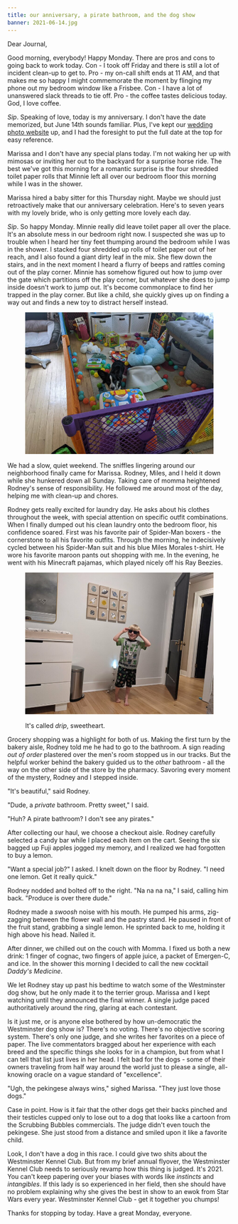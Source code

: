 ```yaml
---
title: our anniversary, a pirate bathroom, and the dog show
banner: 2021-06-14.jpg
---
```


Dear Journal,

Good morning, everybody!  Happy Monday.  There are pros and cons to
going back to work today.  Con - I took off Friday and there is still
a lot of incident clean-up to get to.  Pro - my on-call shift ends at
11 AM, and that makes me so happy I might commemorate the moment by
flinging my phone out my bedroom window like a Frisbee.  Con - I have
a lot of unanswered slack threads to tie off.  Pro - the coffee tastes
delicious today.  God, I love coffee.

_Sip_.  Speaking of love, today is my anniversary.  I don't have the
date memorized, but June 14th sounds familiar.  Plus, I've kept our
[wedding photo website] up, and I had the foresight to put the full
date at the top for easy reference.

[wedding photo website]: https://www.alexandmarissa.com

Marissa and I don't have any special plans today.  I'm not waking her
up with mimosas or inviting her out to the backyard for a surprise
horse ride.  The best we've got this morning for a romantic surprise
is the four shredded toilet paper rolls that Minnie left all over our
bedroom floor this morning while I was in the shower.

Marissa hired a baby sitter for this Thursday night.  Maybe we should
just retroactively make that our anniversary celebration.  Here's to
seven years with my lovely bride, who is only getting more lovely each
day.

_Sip_.  So happy Monday.  Minnie really did leave toilet paper all
over the place.  It's an absolute mess in our bedroom right now.  I
suspected she was up to trouble when I heard her tiny feet thumping
around the bedroom while I was in the shower.  I stacked four shredded
up rolls of toilet paper out of her reach, and I also found a giant
dirty leaf in the mix.  She flew down the stairs, and in the next
moment I heard a flurry of beeps and rattles coming out of the play
corner.  Minnie has somehow figured out how to jump over the gate
which partitions off the play corner, but whatever she does to jump
inside doesn't work to jump out.  It's become commonplace to find her
trapped in the play corner.  But like a child, she quickly gives up on
finding a way out and finds a new toy to distract herself instead.

<figure>
  <a href="/images/2021-06-14-playtime.jpg">
    <img alt="playtime" src="/images/2021-06-14-playtime.jpg"/>
  </a>
</figure>

We had a slow, quiet weekend.  The sniffles lingering around our
neighborhood finally came for Marissa.  Rodney, Miles, and I held it
down while she hunkered down all Sunday.  Taking care of momma
heightened Rodney's sense of responsibility.  He followed me around
most of the day, helping me with clean-up and chores.

Rodney gets really excited for laundry day.  He asks about his clothes
throughout the week, with special attention on specific outfit
combinations.  When I finally dumped out his clean laundry onto the
bedroom floor, his confidence soared.  First was his favorite pair of
Spider-Man boxers - the cornerstone to all his favorite outfits.
Through the morning, he indecisively cycled between his Spider-Man
suit and his blue Miles Morales t-shirt.  He wore his favorite maroon
pants out shopping with me.  In the evening, he went with his
Minecraft pajamas, which played nicely off his Ray Beezies.

<figure>
  <a href="/images/2021-06-14-drip.jpg">
    <img alt="drip" src="/images/2021-06-14-drip.jpg"/>
  </a>
  <figcaption><p>It's called <em>drip</em>, sweetheart.</p></figcaption>
</figure>

Grocery shopping was a highlight for both of us.  Making the first
turn by the bakery aisle, Rodney told me he had to go to the bathroom.
A sign reading _out of order_ plastered over the men's room stopped us
in our tracks.  But the helpful worker behind the bakery guided us to
the _other_ bathroom - all the way on the other side of the store by
the pharmacy.  Savoring every moment of the mystery, Rodney and I
stepped inside.

"It's beautiful," said Rodney.

"Dude, a _private_ bathroom.  Pretty sweet," I said.

"Huh?  A pirate bathroom?  I don't see any pirates."

After collecting our haul, we choose a checkout aisle.  Rodney
carefully selected a candy bar while I placed each item on the cart.
Seeing the six bagged up Fuji apples jogged my memory, and I realized
we had forgotten to buy a lemon.

"Want a special job?" I asked.  I knelt down on the floor by Rodney.
"I need one lemon.  Get it really quick."

Rodney nodded and bolted off to the right.  "Na na na na," I said,
calling him back.  "Produce is over there dude."

Rodney made a _swoosh_ noise with his mouth.  He pumped his arms,
zig-zagging between the flower wall and the pastry stand.  He paused
in front of the fruit stand, grabbing a single lemon.  He sprinted
back to me, holding it high above his head.  Nailed it.

After dinner, we chilled out on the couch with Momma.  I fixed us both
a new drink: 1 finger of cognac, two fingers of apple juice, a packet
of Emergen-C, and ice.  In the shower this morning I decided to call
the new cocktail _Daddy's Medicine_.

We let Rodney stay up past his bedtime to watch some of the
Westminster dog show, but he only made it to the terrier group.
Marissa and I kept watching until they announced the final winner.  A
single judge paced authoritatively around the ring, glaring at each
contestant.

Is it just me, or is anyone else bothered by how un-democratic the
Westminster dog show is?  There's no voting.  There's no objective
scoring system.  There's only one judge, and she writes her favorites
on a piece of paper.  The live commentators bragged about her
experience with each breed and the specific things she looks for in a
champion, but from what I can tell that list just lives in her head.
I felt bad for the dogs - some of their owners traveling from half way
around the world just to please a single, all-knowing oracle on a
vague standard of "excellence".

"Ugh, the pekingese always wins," sighed Marissa.  "They just love
those dogs."

Case in point.  How is it fair that the other dogs get their backs
pinched and their testicles cupped only to lose out to a dog that
looks like a cartoon from the Scrubbing Bubbles commercials.  The
judge didn't even touch the pekingese.  She just stood from a distance
and smiled upon it like a favorite child.

Look, I don't have a dog in this race.  I could give two shits about
the Westminster Kennel Club.  But from my brief annual flyover, the
Westminster Kennel Club needs to seriously revamp how this thing is
judged.  It's 2021.  You can't keep papering over your biases with
words like _instincts_ and _intangibles_.  If this lady is so
experienced in her field, then she should have no problem explaining
why she gives the best in show to an ewok from Star Wars every year.
Westminster Kennel Club - get it together you chumps!

Thanks for stopping by today.  Have a great Monday, everyone.
